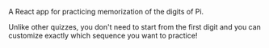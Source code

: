 A React app for practicing memorization of the digits of Pi.

Unlike other quizzes, you don't need to start from the first digit and you can customize exactly which sequence you want to practice!